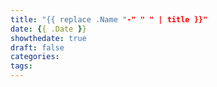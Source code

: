 ```yaml
---
title: "{{ replace .Name "-" " " | title }}"
date: {{ .Date }}
showthedate: true
draft: false
categories:
tags:
---
```


